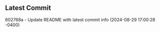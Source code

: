 
## Latest Commit
602768a - Update README with latest commit info (2024-08-29 17:00:28 -0400) <Yunxi-Zhou>
